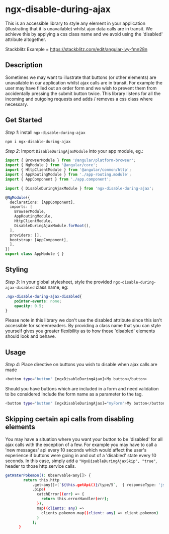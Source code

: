 # ngx-disable-during-ajax

This is an accessible library to style any element in your application (illustrating that it is unavailable) whilst ajax data calls are in transit.
We achieve this by applying a css class name and we avoid using the 'disabled' attribute altogether.

Stackblitz Example = https://stackblitz.com/edit/angular-ivy-fmn28n

## Description

Sometimes we may want to illustrate that buttons (or other elements) are unavailable in our application whilst ajax calls are in transit. For example the user may have filled out an order form and we wish to prevent them from accidentally pressing the submit button twice. This library listens for all the incoming and outgoing requests and adds / removes a css class where necessary.

## Get Started

*Step 1*: install `ngx-disable-during-ajax`

```bash
npm i ngx-disable-during-ajax
```

*Step 2*: Import `DisableDuringAjaxModule` into your app module, eg.:

```ts
import { BrowserModule } from '@angular/platform-browser';
import { NgModule } from '@angular/core';
import { HttpClientModule } from '@angular/common/http';
import { AppRoutingModule } from './app-routing.module';
import { AppComponent } from './app.component';

import { DisableDuringAjaxModule } from 'ngx-disable-during-ajax';

@NgModule({
  declarations: [AppComponent],
  imports: [
    BrowserModule,
    AppRoutingModule,
    HttpClientModule,
    DisableDuringAjaxModule.forRoot(),
  ],
  providers: [],
  bootstrap: [AppComponent],
  ],
})
export class AppModule { }
```

## Styling

*Step 3*: In your global stylesheet, style the provided `ngx-disable-during-ajax-disabled` class name, eg:

```css
.ngx-disable-during-ajax-disabled{
    pointer-events: none;
    opacity: 0.5;
}
```

Please note in this library we don't use the disabled attribute since this isn't accessible for screenreaders. By providing a class name that you can style yourself gives you greater flexibility as to how those 'disabled' elements should look and behave.

## Usage

*Step 4*: Place directive on buttons you wish to disable when ajax calls are made

```bash
<button type="button" [ngxDisableDuringAjax]>My button</button>
```

Should you have buttons which are included in a form and need validation to be considered include the form name as a parameter to the tag.

```bash
<button type="button" [ngxDisableDuringAjax]="myForm">My button</button>
```

## Skipping certain api calls from disabling elements

You may have a situation where you want your button to be 'disabled' for all ajax calls with the exception of a few. For example you may have to call a 'new messages' api every 10 seconds which would affect the user's experience if buttons were going in and out of a 'disabled' state every 10 seconds. In this case, simply add a `"NgxDisableDuringAjaxSkip", "true"`, header to those http.service calls.

```bash
getWaterPokemon(): Observable<any[]> {
        return this.http
            .get<any[]>(`${this.getApi()}/type/5`,  { responseType: 'json', headers: new HttpHeaders().set("NgxDisableDuringAjaxSkip", "true") })
            .pipe(
              catchError((err) => {
                return this.errorHandler(err);
              }),
              map((clients: any) =>
                clients.pokemon.map((client: any) => client.pokemon)
              )
            );
      }
```